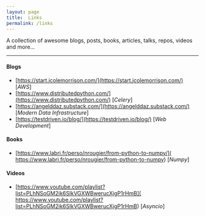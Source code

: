 ```yaml
---
layout: page
title:  Links
permalink: /links
---
```


A collection of awesome blogs, posts, books, articles, talks, repos, videos and more...

---

#### Blogs

- [https://start.jcolemorrison.com/](https://start.jcolemorrison.com/) [*AWS*]
- [https://www.distributedpython.com/](https://www.distributedpython.com/) [*Celery*]
- [https://angelddaz.substack.com/](https://angelddaz.substack.com/) [*Modern Data Infrastructure*]
- [https://testdriven.io/blog/](https://testdriven.io/blog/) [*Web Development*]


#### Books
- [https://www.labri.fr/perso/nrougier/from-python-to-numpy/](
  https://www.labri.fr/perso/nrougier/from-python-to-numpy) [*Numpy*]


#### Videos
- [https://www.youtube.com/playlist?list=PLhNSoGM2ik6SIkVGXWBwerucXjgP1rHmB](
  https://www.youtube.com/playlist?list=PLhNSoGM2ik6SIkVGXWBwerucXjgP1rHmB) [*Asyncio*]
